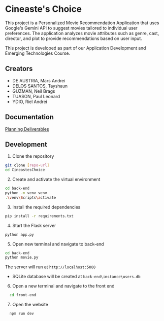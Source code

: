 # Cineaste's Choice

This project is a Personalized Movie Recommendation Application that uses Google's Gemini API to suggest movies tailored to individual user preferences. The application analyzes movie attributes such as genre, cast, director, and plot to provide recommendations based on user input.

This project is developed as part of our Application Development and Emerging Technologies Course.


## Creators

- DE AUSTRIA, Mars Andrei
- DELOS SANTOS, Tayshaun
- GUZMAN, Neil Brags
- TUASON, Paul Leonard
- YDIO, Riel Andrei


## Documentation

[Planning Deliverables](https://docs.google.com/document/d/1fTf7k4W9xQbLRtqovgkYg1ge-_qTpJ0l1CPcjB897LY/edit?usp=sharing)


## Development

1. Clone the repository
```bash
git clone [repo-url]
cd CineastesChoice
```

2. Create and activate the virtual environment
```bash
cd back-end
python -m venv venv
.\venv\Scripts\activate
```

3. Install the required dependencies
```bash
pip install -r requirements.txt
```

4. Start the Flask server
```bash
python app.py
```

5. Open new terminal and navigate to back-end
```bash
cd back-end
python movie.py
```

The server will run at `http://localhost:5000`

- SQLite database will be created at `back-end\instance\users.db`

6. Open a new terminal and navigate to the front end

```bash
  cd front-end
```

7. Open the website

```bash
  npm run dev
```
